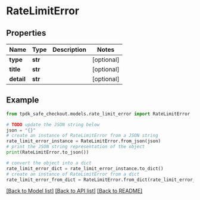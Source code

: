 # RateLimitError


## Properties

Name | Type | Description | Notes
------------ | ------------- | ------------- | -------------
**type** | **str** |  | [optional] 
**title** | **str** |  | [optional] 
**detail** | **str** |  | [optional] 

## Example

```python
from tpdk_safe_checkout.models.rate_limit_error import RateLimitError

# TODO update the JSON string below
json = "{}"
# create an instance of RateLimitError from a JSON string
rate_limit_error_instance = RateLimitError.from_json(json)
# print the JSON string representation of the object
print(RateLimitError.to_json())

# convert the object into a dict
rate_limit_error_dict = rate_limit_error_instance.to_dict()
# create an instance of RateLimitError from a dict
rate_limit_error_from_dict = RateLimitError.from_dict(rate_limit_error_dict)
```
[[Back to Model list]](../README.md#documentation-for-models) [[Back to API list]](../README.md#documentation-for-api-endpoints) [[Back to README]](../README.md)


